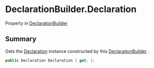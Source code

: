 # DeclarationBuilder.Declaration

Property in [DeclarationBuilder](/api/csharp/yarn.compiler.declarationbuilder.md)

## Summary


Gets the  <a href="yarn.compiler.declarationbuilder.declaration.md">Declaration</a>  instance constructed by this  <a href="yarn.compiler.declarationbuilder.md">DeclarationBuilder</a> .


```csharp
public Declaration Declaration { get; };
```

